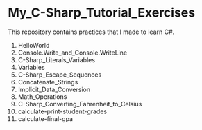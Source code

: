 # My_C-Sharp_Tutorial_Exercises
This repository contains practices that I made to learn C#.

  1) HelloWorld
  2) Console.Write_and_Console.WriteLine
  3) C-Sharp_Literals_Variables
  4) Variables
  5) C-Sharp_Escape_Sequences
  6) Concatenate_Strings
  7) Implicit_Data_Conversion
  8) Math_Operations
  9) C-Sharp_Converting_Fahrenheit_to_Celsius
  10) calculate-print-student-grades
  11) calculate-final-gpa
